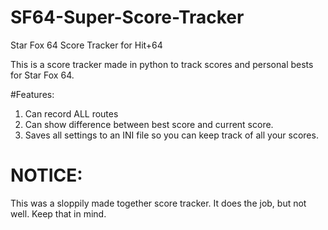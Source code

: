 # SF64-Super-Score-Tracker
Star Fox 64 Score Tracker for Hit+64


This is a score tracker made in python to track scores and personal bests for Star Fox 64.

#Features:

1. Can record ALL routes
2. Can show difference between best score and current score.
3. Saves all settings to an INI file so you can keep track of all your scores.



# NOTICE:

This was a sloppily made together score tracker. It does the job, but not well. Keep that in mind.
